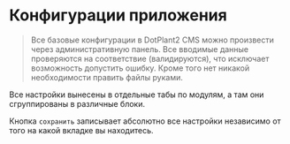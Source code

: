 # Конфигурации приложения

> Все базовые конфигурации в DotPlant2 CMS можно произвести через административную панель. Все вводимые данные проверяются на соответствие (валидируются), что исключает возможность допустить ошибку. Кроме того нет никакой необходимости править файлы руками.

Все настройки вынесены в отдельные табы по модулям, а там они сгруппированы в различные блоки.

Кнопка `сохранить` записывает абсолютно все настройки независимо от того на какой вкладке вы находитесь.